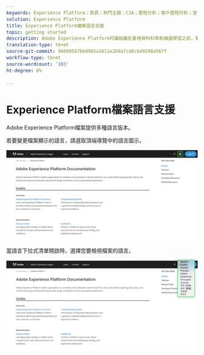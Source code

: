 ```yaml
---
keywords: Experience Platform；首頁；熱門主題；CJA；歷程分析；客戶歷程分析；宣傳協調；客戶歷程；歷程；歷程協調；功能；地區
solution: Experience Platform
title: Experience Platform檔案語言支援
topic: getting started
description: Adobe Experience Platform可讓組織在套用資料科學和機器學習之前，集中化和標準化客戶資料，以大幅改善多樣化個人化體驗的設計和傳遞。
translation-type: tm+mt
source-git-commit: 96600567bb4965a1611e2b9a7cd6cb49298a567f
workflow-type: tm+mt
source-wordcount: '103'
ht-degree: 0%

---
```



# Experience Platform檔案語言支援

Adobe Experience Platform檔案提供多種語言版本。

若要變更檔案顯示的語言，請選取頂端導覽中的語言圖示。

![](../images/overview/documentation-language.png)

當語言下拉式清單開啟時，選擇您要檢視檔案的語言。

![](../images/overview/documentation-language-select.png)
